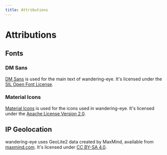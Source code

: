 ```yaml
---
title: Attributions
---
```


# Attributions

## Fonts

### DM Sans

[DM Sans](https://github.com/googlefonts/dm-fonts) is used for the
main text of wandering-eye. It's licensed under the
[SIL Open Font License](https://scripts.sil.org/cms/scripts/page.php?site_id=nrsi&id=ofl).

### Material Icons

[Material Icons](https://fonts.google.com/icons?icon.style=Filled&icon.set=Material+Icons) is used for the icons used in wandering-eye. It's licensed under the [Apache License Version 2.0](https://www.apache.org/licenses/LICENSE-2.0.txt).

## IP Geolocation

wandering-eye uses GeoLite2 data created by MaxMind, available from [maxmind.com](https://www.maxmind.com). It's licensed under [CC BY-SA 4.0](https://creativecommons.org/licenses/by-sa/4.0/).
